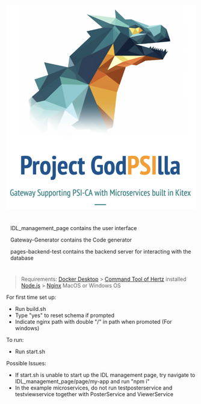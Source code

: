![Getting Started](godpsilla.png)

<div style="border: 1px solid white; padding: 10px;">

IDL_management_page contains the user interface

Gateway-Generator contains the Code generator

pages-backend-test contains the backend server for interacting with the database

</div>

> Requirements:
> [Docker Desktop](https://www.docker.com/products/docker-desktop/) > [Command Tool of Hertz](https://www.cloudwego.io/docs/hertz/getting-started/#install-the-command-tool-of-hz) installed
> [Node.js](https://nodejs.org/en) > [Nginx](https://www.nginx.com/)
> MacOS or Windows OS

For first time set up:

- Run build.sh
- Type "yes" to reset schema if prompted
- Indicate nginx path with double "/" in path when promoted (For windows)

To run:

- Run start.sh

Possible Issues:

- If start.sh is unable to start up the IDL management page, try navigate to IDL_management_page/page/my-app and run "npm i"
- In the example microservices, do not run testposterservice and testviewservice together with PosterService and ViewerService

